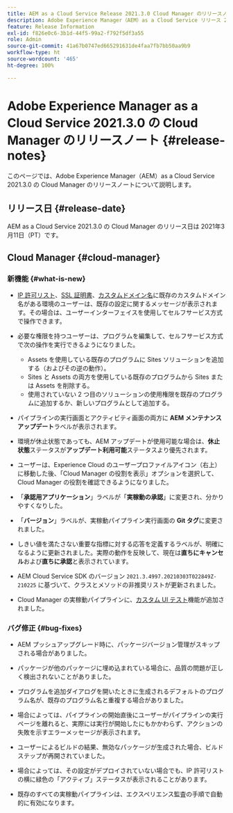 ```yaml
---
title: AEM as a Cloud Service Release 2021.3.0 Cloud Manager のリリースノート
description: Adobe Experience Manager（AEM）as a Cloud Service リリース 2021.3.0 の Cloud Manager のリリースノート
feature: Release Information
exl-id: f826e0c6-3b1d-44f5-99a2-f792f5df3a55
role: Admin
source-git-commit: 41a67b0747ed665291631de4faa7fb7bb50aa9b9
workflow-type: ht
source-wordcount: '465'
ht-degree: 100%

---
```


# Adobe Experience Manager as a Cloud Service 2021.3.0 の Cloud Manager のリリースノート {#release-notes}

このページでは、Adobe Experience Manager（AEM）as a Cloud Service 2021.3.0 の Cloud Manager のリリースノートについて説明します。

## リリース日 {#release-date}

AEM as a Cloud Service 2021.3.0 の Cloud Manager のリリース日は 2021年3月11日（PT）です。

## Cloud Manager {#cloud-manager}

### 新機能 {#what-is-new}

* [IP 許可リスト](/help/implementing/cloud-manager/ip-allow-lists/managing-ip-allow-lists.md#pre-existing-cdn)、[SSL 証明書](/help/implementing/cloud-manager/managing-ssl-certifications/managing-certificates.md#pre-existing-cdn)、[カスタムドメイン名](/help/implementing/cloud-manager/custom-domain-names/check-domain-name-status.md#pre-existing-cdn)に既存のカスタムドメイン名がある環境のユーザーは、既存の設定に関するメッセージが表示されます。その場合は、ユーザーインターフェイスを使用してセルフサービス方式で操作できます。

* 必要な権限を持つユーザーは、プログラムを編集して、セルフサービス方式で次の操作を実行できるようになりました。
   * Assets を使用している既存のプログラムに Sites ソリューションを追加する（およびその逆の動作）。
   * Sites と Assets の両方を使用している既存のプログラムから Sites または Assets を削除する。
   * 使用されていない 2 つ目のソリューションの使用権限を既存のプログラムに追加するか、新しいプログラムとして追加する。

* パイプラインの実行画面とアクティビティ画面の両方に **AEM メンテナンスアップデート**&#x200B;ラベルが表示されます。

* 環境が休止状態であっても、AEM アップデートが使用可能な場合は、**休止状態**&#x200B;ステータスが&#x200B;**アップデート利用可能**&#x200B;ステータスより優先されます。

* ユーザーは、Experience Cloud のユーザープロファイルアイコン（右上）に移動した後、「Cloud Manager の役割を表示」オプションを選択して、Cloud Manager の役割を確認できるようになりました。

* 「**承認用アプリケーション**」ラベルが「**実稼動の承認**」に変更され、分かりやすくなりした。

* 「**バージョン**」ラベルが、実稼動パイプライン実行画面の **Git タグ**&#x200B;に変更されました。

* しきい値を満たさない重要な指標に対する応答を定義するラベルが、明確になるように更新されました。実際の動作を反映して、現在は&#x200B;**直ちにキャンセル**&#x200B;および&#x200B;**直ちに承認**&#x200B;と表示されています。

* AEM Cloud Service SDK のバージョン `2021.3.4997.20210303T022849Z-210225` に基づいて、クラスとメソッドの非推奨リストが更新されました。

* Cloud Manager の実稼動パイプラインに、[カスタム UI テスト](/help/implementing/cloud-manager/functional-testing.md#custom-ui-testing)機能が追加されました。

### バグ修正 {#bug-fixes}

* AEM プッシュアップグレード時に、パッケージバージョン管理がスキップされる場合がありました。

* パッケージが他のパッケージに埋め込まれている場合に、品質の問題が正しく検出されないことがありました。

* プログラムを追加ダイアログを開いたときに生成されるデフォルトのプログラム名が、既存のプログラム名と重複する場合がありました。

* 場合によっては、パイプラインの開始直後にユーザーがパイプラインの実行ページを離れると、実際には実行が開始したにもかかわらず、アクションの失敗を示すエラーメッセージが表示されます。

* ユーザーによるビルドの結果、無効なパッケージが生成された場合、ビルドステップが再開されていました。

* 場合によっては、その設定がデプロイされていない場合でも、IP 許可リストの横に緑色の「アクティブ」ステータスが表示されることがあります。

* 既存のすべての実稼動パイプラインは、エクスペリエンス監査の手順で自動的に有効になります。

